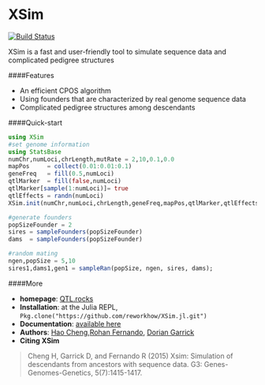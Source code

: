 # XSim

[![Build Status](https://travis-ci.org/reworkhow/GenSim.jl.svg?branch=master)](https://travis-ci.org/reworkhow/GenSim.jl)

XSim is a fast and user-friendly tool to simulate sequence data and complicated pedigree structures

####Features

* An efficient CPOS algorithm
* Using founders that are characterized by real genome sequence data
* Complicated pedigree structures among descendants

####Quick-start

```Julia
using XSim
#set genome information
using StatsBase
numChr,numLoci,chrLength,mutRate = 2,10,0.1,0.0
mapPos     = collect(0.01:0.01:0.1)
geneFreq   = fill(0.5,numLoci)
qtlMarker  = fill(false,numLoci)
qtlMarker[sample(1:numLoci)]= true
qtlEffects = randn(numLoci)
XSim.init(numChr,numLoci,chrLength,geneFreq,mapPos,qtlMarker,qtlEffects,mutRate)

#generate founders
popSizeFounder = 2
sires = sampleFounders(popSizeFounder)
dams  = sampleFounders(popSizeFounder)

#random mating
ngen,popSize = 5,10
sires1,dams1,gen1 = sampleRan(popSize, ngen, sires, dams);
```

####More

* **homepage**: [QTL.rocks](http://QTL.rocks)
* **Installation**: at the Julia REPL, `Pkg.clone("https://github.com/reworkhow/XSim.jl.git")`
* **Documentation**: [available here](https://github.com/reworkhow/XSim.jl/wiki)
* **Authors**: [Hao Cheng](http://reworkhow.github.io),[Rohan Fernando](http://www.ans.iastate.edu/faculty/index.php?id=rohan), [Dorian Garrick](http://www.ans.iastate.edu/faculty/index.php?id=dorian)
* **Citing XSim** 

>Cheng H, Garrick D, and Fernando R (2015) Xsim: Simulation of descendants from ancestors with sequence data. G3: Genes-Genomes-Genetics, 5(7):1415-1417.
